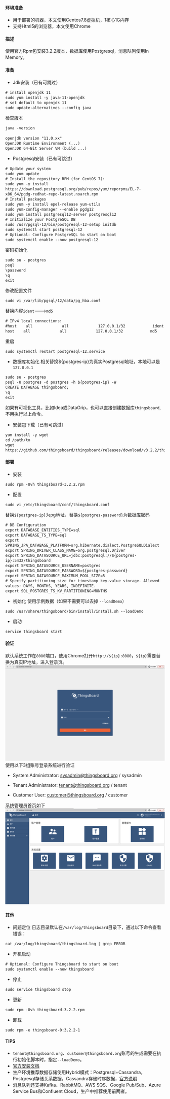 #### 环境准备

- 用于部署的机器，本文使用Centos7.8虚拟机，1核心1G内存
- 支持Html5的浏览器，本文使用Chrome

#### 描述

使用官方Rpm包安装3.2.2版本，数据库使用Postgresql，消息队列使用In Memory。


#### 准备
- Jdk安装（已有可跳过）
```
# install openjdk 11
sudo yum install -y java-11-openjdk
# set default to openjdk 11
sudo update-alternatives --config java
```
检查版本
```
java -version

openjdk version "11.0.xx"
OpenJDK Runtime Environment (...)
OpenJDK 64-Bit Server VM (build ...)
```

- Postgresql安装（已有可跳过）
```
# Update your system
sudo yum update
# Install the repository RPM (for CentOS 7):
sudo yum -y install https://download.postgresql.org/pub/repos/yum/reporpms/EL-7-x86_64/pgdg-redhat-repo-latest.noarch.rpm
# Install packages
sudo yum -y install epel-release yum-utils
sudo yum-config-manager --enable pgdg12
sudo yum install postgresql12-server postgresql12
# Initialize your PostgreSQL DB
sudo /usr/pgsql-12/bin/postgresql-12-setup initdb
sudo systemctl start postgresql-12
# Optional: Configure PostgreSQL to start on boot
sudo systemctl enable --now postgresql-12
```
密码初始化
```
sudo su - postgres
psql
\password
\q
exit
```
修改配置文件
```
sudo vi /var/lib/pgsql/12/data/pg_hba.conf
```
替换内容`ident`--->`md5`
```
# IPv4 local connections:
#host    all             all             127.0.0.1/32            ident
host    all             all             127.0.0.1/32            md5
```
重启
```
sudo systemctl restart postgresql-12.service
```
- 数据库初始化
相关替换${postgres-ip}为真实Postgresql地址，本地可以是`127.0.0.1`
```
sudo su - postgres
psql -U postgres -d postgres -h ${postgres-ip} -W
CREATE DATABASE thingsboard;
\q
exit
```
如果有可视化工具，比如Idea或DataGrip，也可以直接创建数据库`thingsboard`,不用执行以上命令。
- 安装包下载（已有可跳过）
```
yum install -y wget
cd /path/to
wget https://github.com/thingsboard/thingsboard/releases/download/v3.2.2/thingsboard
```

#### 部署
- 安装
```
sudo rpm -Uvh thingsboard-3.2.2.rpm
```
- 配置
```
sudo vi /etc/thingsboard/conf/thingsboard.conf
```
替换`${postgres-ip}`为pg地址，替换`${postgres-password}`为数据库密码
```
# DB Configuration 
export DATABASE_ENTITIES_TYPE=sql
export DATABASE_TS_TYPE=sql
export SPRING_JPA_DATABASE_PLATFORM=org.hibernate.dialect.PostgreSQLDialect
export SPRING_DRIVER_CLASS_NAME=org.postgresql.Driver
export SPRING_DATASOURCE_URL=jdbc:postgresql://${postgres-ip}:5432/thingsboard
export SPRING_DATASOURCE_USERNAME=postgres	
export SPRING_DATASOURCE_PASSWORD=${postgres-password}
export SPRING_DATASOURCE_MAXIMUM_POOL_SIZE=5
# Specify partitioning size for timestamp key-value storage. Allowed values: DAYS, MONTHS, YEARS, INDEFINITE.
export SQL_POSTGRES_TS_KV_PARTITIONING=MONTHS
```
- 初始化
使用示例数据（如果不需要可以去掉 `--loadDemo`）
```
sudo /usr/share/thingsboard/bin/install/install.sh --loadDemo
```
- 启动
```
service thingsboard start
```

#### 验证
默认系统工作在`8080`端口，使用Chrome打开`http://${ip}:8080`，`${ip}`需要替换为真实IP地址，进入登录页。
![部署登录页](../image/部署登录页.png)
使用以下3组账号登录系统进行验证
- System Administrator: sysadmin@thingsboard.org / sysadmin

- Tenant Administrator: tenant@thingsboard.org / tenant

- Customer User: customer@thingsboard.org / customer

系统管理员首页如下
![部署系统管理员首页](../image/部署系统管理员首页.png)

#### 其他

- 问题定位
日志目录默认在`/var/log/thingsboard`目录下，通过以下命令查看错误：
```
cat /var/log/thingsboard/thingsboard.log | grep ERROR
```
- 开机启动
```
# Optional: Configure Thingsboard to start on boot
sudo systemctl enable --now thingsboard
```
- 停止
```
sudo service thingsboard stop
```
- 更新
```
sudo rpm -Uvh thingsboard-3.2.2.rpm
```
- 卸载
```
sudo rpm -e thingsboard-0:3.2.2-1
```


#### TIPS
- `tenant@thingsboard.org`、`customer@thingsboard.org`账号的生成需要在执行初始化脚本时，指定`--loadDemo`。
- [官方安装文档](https://thingsboard.io/docs/user-guide/install/installation-options/)
- 生产环境推荐数据存储使用Hybrid模式：Postgresql+Cassandra，Postgresql存储关系数据，Cassandra存储时序数据，[官方说明](https://thingsboard.io/docs/reference/#sql-vs-nosql-vs-hybrid-database-approach)
- 消息队列还支持Kafka、RabbitMQ、AWS SQS、Google Pub/Sub、Azure Service Bus和Confluent Cloud，生产中推荐使用前两者。

